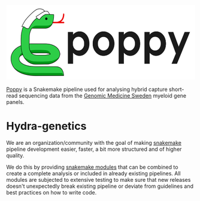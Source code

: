 <img src="static/poppy_light.svg" style="height: 200px;" />

[Poppy](https://github.com/genomic-medicine-sweden/Twist_DNA_Hematology) is a Snakemake pipeline used for analysing hybrid capture short-read sequencing data from the [Genomic Medicine Sweden](https://genomicmedicine.se/en/) myeloid gene panels.

# Hydra-genetics

We are an organization/community with the goal of making [snakemake](https://snakemake.readthedocs.io/en/stable/index.html) pipeline development easier, faster, a bit more structured and of higher quality.

We do this by providing [snakemake modules](https://snakemake.readthedocs.io/en/stable/snakefiles/modularization.html#modules) that can be combined to create a complete analysis or included in already existing pipelines. All modules are subjected to extensive testing to make sure that new releases doesn't unexpectedly break existing pipeline or deviate from guidelines and best practices on how to write code.
